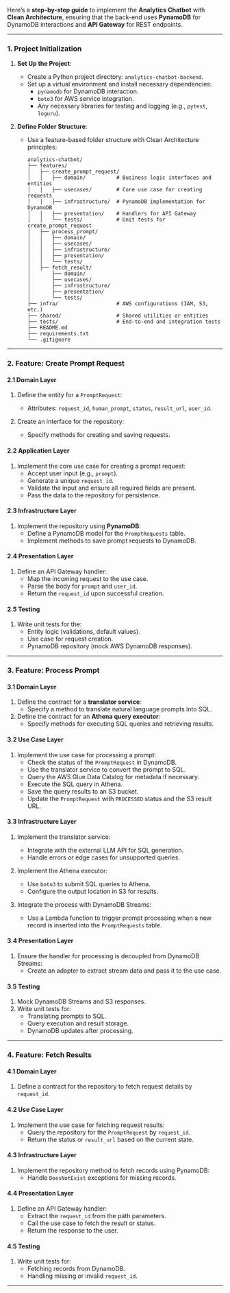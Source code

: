 Here’s a **step-by-step guide** to implement the **Analytics Chatbot** with **Clean Architecture**, ensuring that the back-end uses **PynamoDB** for DynamoDB interactions and **API Gateway** for REST endpoints.

---

### **1. Project Initialization**

1. **Set Up the Project**:
   - Create a Python project directory: `analytics-chatbot-backend`.
   - Set up a virtual environment and install necessary dependencies:
     - `pynamodb` for DynamoDB interaction.
     - `boto3` for AWS service integration.
     - Any necessary libraries for testing and logging (e.g., `pytest`, `loguru`).

2. **Define Folder Structure**:
   - Use a feature-based folder structure with Clean Architecture principles:
     ```
     analytics-chatbot/
     ├── features/
     │   ├── create_prompt_request/
     │   │   ├── domain/          # Business logic interfaces and entities
     │   │   ├── usecases/        # Core use case for creating requests
     │   │   ├── infrastructure/  # PynamoDB implementation for DynamoDB
     │   │   ├── presentation/    # Handlers for API Gateway
     │   │   └── tests/           # Unit tests for create_prompt_request
     │   ├── process_prompt/
     │   │   ├── domain/
     │   │   ├── usecases/
     │   │   ├── infrastructure/
     │   │   ├── presentation/
     │   │   └── tests/
     │   ├── fetch_result/
     │       ├── domain/
     │       ├── usecases/
     │       ├── infrastructure/
     │       ├── presentation/
     │       └── tests/
     ├── infra/                   # AWS configurations (IAM, S3, etc.)
     ├── shared/                  # Shared utilities or entities
     ├── tests/                   # End-to-end and integration tests
     ├── README.md
     ├── requirements.txt
     └── .gitignore
     ```

---

### **2. Feature: Create Prompt Request**

#### **2.1 Domain Layer**
1. Define the entity for a `PromptRequest`:
   - Attributes: `request_id`, `human_prompt`, `status`, `result_url`, `user_id`.

2. Create an interface for the repository:
   - Specify methods for creating and saving requests.

#### **2.2 Application Layer**
1. Implement the core use case for creating a prompt request:
   - Accept user input (e.g., `prompt`).
   - Generate a unique `request_id`.
   - Validate the input and ensure all required fields are present.
   - Pass the data to the repository for persistence.

#### **2.3 Infrastructure Layer**
1. Implement the repository using **PynamoDB**:
   - Define a PynamoDB model for the `PromptRequests` table.
   - Implement methods to save prompt requests to DynamoDB.

#### **2.4 Presentation Layer**
1. Define an API Gateway handler:
   - Map the incoming request to the use case.
   - Parse the body for `prompt` and `user_id`.
   - Return the `request_id` upon successful creation.

#### **2.5 Testing**
1. Write unit tests for the:
   - Entity logic (validations, default values).
   - Use case for request creation.
   - PynamoDB repository (mock AWS DynamoDB responses).

---

### **3. Feature: Process Prompt**

#### **3.1 Domain Layer**
1. Define the contract for a **translator service**:
   - Specify a method to translate natural language prompts into SQL.
2. Define the contract for an **Athena query executor**:
   - Specify methods for executing SQL queries and retrieving results.

#### **3.2 Use Case Layer**
1. Implement the use case for processing a prompt:
   - Check the status of the `PromptRequest` in DynamoDB.
   - Use the translator service to convert the prompt to SQL.
   - Query the AWS Glue Data Catalog for metadata if necessary.
   - Execute the SQL query in Athena.
   - Save the query results to an S3 bucket.
   - Update the `PromptRequest` with `PROCESSED` status and the S3 result URL.

#### **3.3 Infrastructure Layer**
1. Implement the translator service:
   - Integrate with the external LLM API for SQL generation.
   - Handle errors or edge cases for unsupported queries.

2. Implement the Athena executor:
   - Use `boto3` to submit SQL queries to Athena.
   - Configure the output location in S3 for results.

3. Integrate the process with DynamoDB Streams:
   - Use a Lambda function to trigger prompt processing when a new record is inserted into the `PromptRequests` table.

#### **3.4 Presentation Layer**
1. Ensure the handler for processing is decoupled from DynamoDB Streams:
   - Create an adapter to extract stream data and pass it to the use case.

#### **3.5 Testing**
1. Mock DynamoDB Streams and S3 responses.
2. Write unit tests for:
   - Translating prompts to SQL.
   - Query execution and result storage.
   - DynamoDB updates after processing.

---

### **4. Feature: Fetch Results**

#### **4.1 Domain Layer**
1. Define a contract for the repository to fetch request details by `request_id`.

#### **4.2 Use Case Layer**
1. Implement the use case for fetching request results:
   - Query the repository for the `PromptRequest` by `request_id`.
   - Return the status or `result_url` based on the current state.

#### **4.3 Infrastructure Layer**
1. Implement the repository method to fetch records using PynamoDB:
   - Handle `DoesNotExist` exceptions for missing records.

#### **4.4 Presentation Layer**
1. Define an API Gateway handler:
   - Extract the `request_id` from the path parameters.
   - Call the use case to fetch the result or status.
   - Return the response to the user.

#### **4.5 Testing**
1. Write unit tests for:
   - Fetching records from DynamoDB.
   - Handling missing or invalid `request_id`.

---
